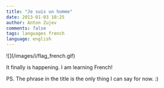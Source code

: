 ```yaml
---
title: "Je suis un homme"
date: 2013-01-03 10:25
author: Anton Zujev
comments: false
tags: languages french
language: english
---
```


<div class="fotorama" data-width="100%" data-allowfullscreen="native">
    ![](/images/i/flag_french.gif)
</div>

It finally is happening. I am learning French!

PS. The phrase in the title is the only thing I can say for now. :)